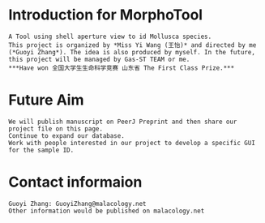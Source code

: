 # Introduction for MorphoTool
    A Tool using shell aperture view to id Mollusca species.
    This project is organized by *Miss Yi Wang (王怡)* and directed by me (*Guoyi Zhang*). The idea is also produced by myself. In the future, this project will be managed by Gas-ST TEAM or me.
    ***Have won 全国大学生生命科学竞赛 山东省 The First Class Prize.***
# Future Aim
    We will publish manuscript on PeerJ Preprint and then share our project file on this page.
    Continue to expand our database.
    Work with people interested in our project to develop a specific GUI for the sample ID.
# Contact informaion
    Guoyi Zhang: GuoyiZhang@malacology.net
    Other information would be published on malacology.net
